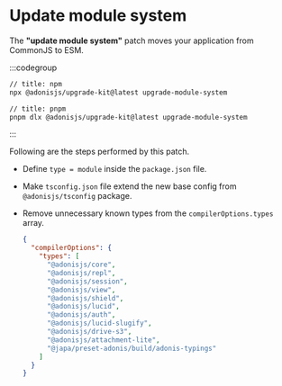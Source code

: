 # Update module system

The **"update module system"** patch moves your application from CommonJS to ESM.

:::codegroup

```sh
// title: npm
npx @adonisjs/upgrade-kit@latest upgrade-module-system
```

```sh
// title: pnpm
pnpm dlx @adonisjs/upgrade-kit@latest upgrade-module-system
```

:::

Following are the steps performed by this patch.

- Define `type = module` inside the `package.json` file.
- Make `tsconfig.json` file extend the new base config from `@adonisjs/tsconfig` package.
- Remove unnecessary known types from the `compilerOptions.types` array.

  ```json
  {
    "compilerOptions": {
      "types": [
        "@adonisjs/core",
        "@adonisjs/repl",
        "@adonisjs/session",
        "@adonisjs/view",
        "@adonisjs/shield",
        "@adonisjs/lucid",
        "@adonisjs/auth",
        "@adonisjs/lucid-slugify",
        "@adonisjs/drive-s3",
        "@adonisjs/attachment-lite",
        "@japa/preset-adonis/build/adonis-typings"
      ]
    }
  }
  ```
